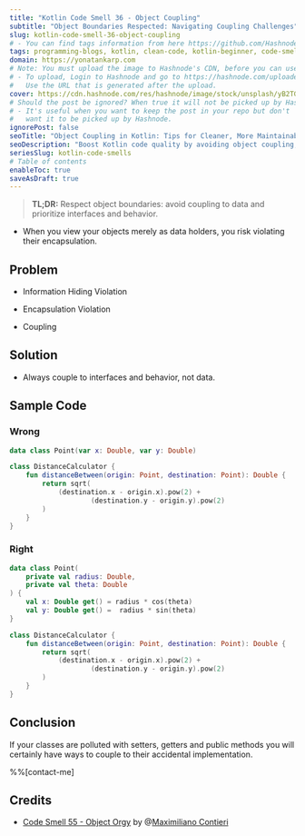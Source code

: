 ```yaml
---
title: "Kotlin Code Smell 36 - Object Coupling"
subtitle: "Object Boundaries Respected: Navigating Coupling Challenges"
slug: kotlin-code-smell-36-object-coupling
# - You can find tags information from here https://github.com/Hashnode/support/blob/main/misc/tags.json
tags: programming-blogs, kotlin, clean-code, kotlin-beginner, code-smell-1
domain: https://yonatankarp.com
# Note: You must upload the image to Hashnode's CDN, before you can use it here.
# - To upload, Login to Hashnode and go to https://hashnode.com/uploader
#   Use the URL that is generated after the upload.
cover: https://cdn.hashnode.com/res/hashnode/image/stock/unsplash/yB2TGLr-rVo/upload/e62a1c9cd1c1ac241af55927059db55a.jpeg
# Should the post be ignored? When true it will not be picked up by Hashnode.
# - It's useful when you want to keep the post in your repo but don't
#   want it to be picked up by Hashnode.
ignorePost: false
seoTitle: "Object Coupling in Kotlin: Tips for Cleaner, More Maintainable Code"
seoDescription: "Boost Kotlin code quality by avoiding object coupling, respecting encapsulation, and prioritizing interfaces for cleaner, maintainable projects."
seriesSlug: kotlin-code-smells
# Table of contents
enableToc: true
saveAsDraft: true
---
```


> **TL;DR:** Respect object boundaries: avoid coupling to data and prioritize interfaces and behavior.

* When you view your objects merely as data holders, you risk violating their encapsulation.


## Problem

* Information Hiding Violation

* Encapsulation Violation

* Coupling


## Solution

* Always couple to interfaces and behavior, not data.


## Sample Code

### Wrong

```kotlin
data class Point(var x: Double, var y: Double)

class DistanceCalculator {
    fun distanceBetween(origin: Point, destination: Point): Double {
        return sqrt(
            (destination.x - origin.x).pow(2) +
                    (destination.y - origin.y).pow(2)
        )
    }
}
```

### Right

```kotlin
data class Point(
    private val radius: Double,
    private val theta: Double
) {
    val x: Double get() = radius * cos(theta)
    val y: Double get() =  radius * sin(theta)
}

class DistanceCalculator {
    fun distanceBetween(origin: Point, destination: Point): Double {
        return sqrt(
            (destination.x - origin.x).pow(2) +
                    (destination.y - origin.y).pow(2)
        )
    }
}
```

## Conclusion

If your classes are polluted with setters, getters and public methods you will certainly have ways to couple to their accidental implementation.

%%[contact-me]

## Credits

* [Code Smell 55 - Object Orgy](https://maximilianocontieri.com/code-smell-55-object-orgy) by @[Maximiliano Contieri](@mcsee)
